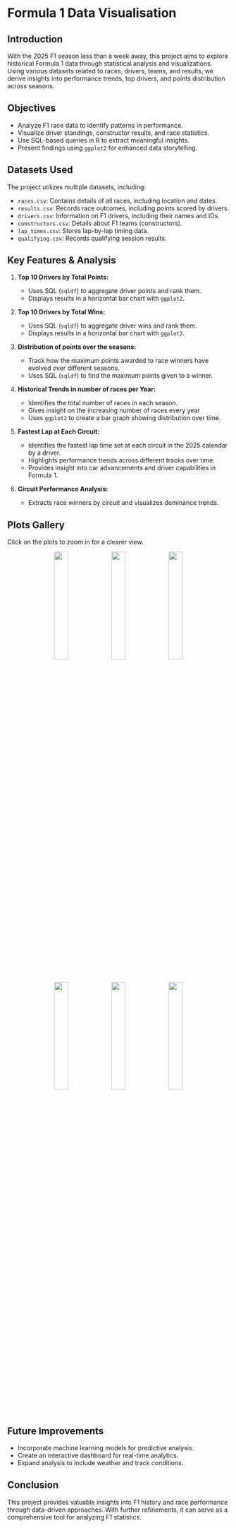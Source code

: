 # Formula 1 Data Visualisation

## Introduction
With the 2025 F1 season less than a week away, this project aims to explore historical Formula 1 data through statistical analysis and visualizations. Using various datasets related to races, drivers, teams, and results, we derive insights into performance trends, top drivers, and points distribution across seasons.

## Objectives
- Analyze F1 race data to identify patterns in performance.
- Visualize driver standings, constructor results, and race statistics.
- Use SQL-based queries in R to extract meaningful insights.
- Present findings using `ggplot2` for enhanced data storytelling.

## Datasets Used
The project utilizes multiple datasets, including:
- `races.csv`: Contains details of all races, including location and dates.
- `results.csv`: Records race outcomes, including points scored by drivers.
- `drivers.csv`: Information on F1 drivers, including their names and IDs.
- `constructors.csv`: Details about F1 teams (constructors).
- `lap_times.csv`: Stores lap-by-lap timing data.
- `qualifying.csv`: Records qualifying session results.

## Key Features & Analysis
1. **Top 10 Drivers by Total Points:**
   - Uses SQL (`sqldf`) to aggregate driver points and rank them.
   - Displays results in a horizontal bar chart with `ggplot2`.

2. **Top 10 Drivers by Total Wins:**
   - Uses SQL (`sqldf`) to aggregate driver wins and rank them.
   - Displays results in a horizontal bar chart with `ggplot2`.
  
3. **Distribution of points over the seasons:**
   - Track how the maximum points awarded to race winners have evolved over different seasons.
   - Uses SQL (`sqldf`) to find the maximum points given to a winner.
   
4. **Historical Trends in number of races per Year:**
   - Identifies the total number of races in each season.
   - Gives insight on the increasing number of races every year
   - Uses `ggplot2` to create a bar graph showing distribution over time.
   

5. **Fastest Lap at Each Circuit:**  
   - Identifies the fastest lap time set at each circuit in the 2025 calendar by a driver.  
   - Highlights performance trends across different tracks over time.  
   - Provides insight into car advancements and driver capabilities in Formula 1.

   
6. **Circuit Performance Analysis:**
   - Extracts race winners by circuit and visualizes dominance trends.
  
## Plots Gallery
Click on the plots to zoom in for a clearer view.
   <p align="center"><img src="https://github.com/user-attachments/assets/d17455eb-01b9-4b8b-a7a3-b3cbf8eeb1ea" width="25%" />
   <img src="https://github.com/user-attachments/assets/02d19c12-3a86-41a8-8924-d6b6e15cfb67" width="25%" />
   <img src="https://github.com/user-attachments/assets/b8b29693-db4c-4537-8d5c-14348efea5d7" width="25%"/>
   <img src="https://github.com/user-attachments/assets/c9eeac74-1fea-48ba-b5ae-1fe40e223f8a" width="25%" />
   <img src="https://github.com/user-attachments/assets/195769ab-b107-4eb0-b8db-07d3f9766b5e" width="25%" />
   <img src="https://github.com/user-attachments/assets/8cac5a4f-4354-48f8-8b38-d38a7d3a1dce" width="25%"/></p>




## Future Improvements
- Incorporate machine learning models for predictive analysis.
- Create an interactive dashboard for real-time analytics.
- Expand analysis to include weather and track conditions.

## Conclusion
This project provides valuable insights into F1 history and race performance through data-driven approaches. With further refinements, it can serve as a comprehensive tool for analyzing F1 statistics.

